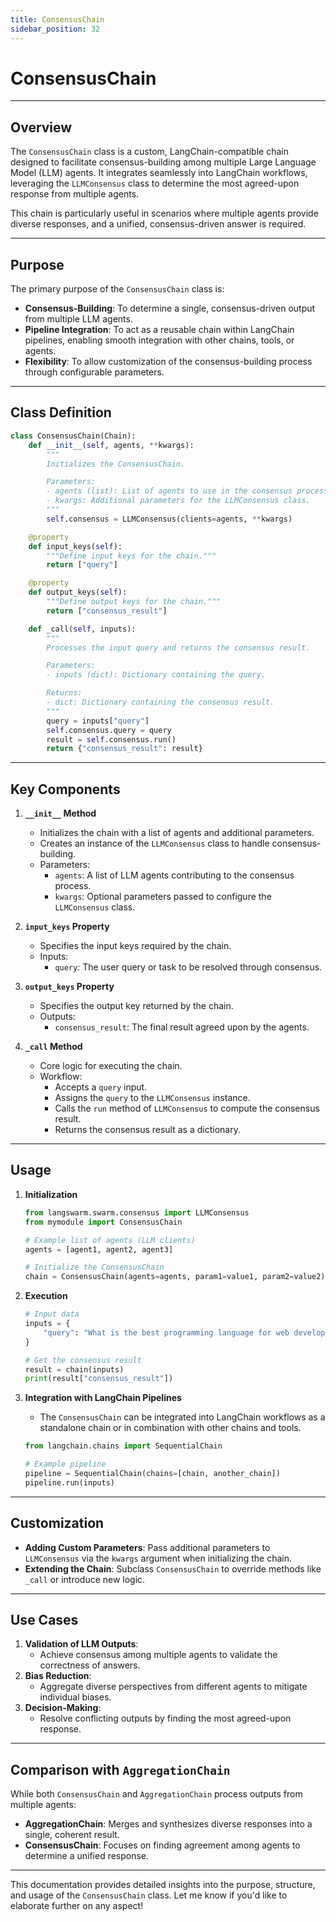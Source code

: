 ```yaml
---
title: ConsensusChain
sidebar_position: 32
---
```


# ConsensusChain

---

## **Overview**
The `ConsensusChain` class is a custom, LangChain-compatible chain designed to facilitate consensus-building among multiple Large Language Model (LLM) agents. It integrates seamlessly into LangChain workflows, leveraging the `LLMConsensus` class to determine the most agreed-upon response from multiple agents.

This chain is particularly useful in scenarios where multiple agents provide diverse responses, and a unified, consensus-driven answer is required.

---

## **Purpose**
The primary purpose of the `ConsensusChain` class is:
- **Consensus-Building**: To determine a single, consensus-driven output from multiple LLM agents.
- **Pipeline Integration**: To act as a reusable chain within LangChain pipelines, enabling smooth integration with other chains, tools, or agents.
- **Flexibility**: To allow customization of the consensus-building process through configurable parameters.

---

## **Class Definition**

```python
class ConsensusChain(Chain):
    def __init__(self, agents, **kwargs):
        """
        Initializes the ConsensusChain.

        Parameters:
        - agents (list): List of agents to use in the consensus process.
        - kwargs: Additional parameters for the LLMConsensus class.
        """
        self.consensus = LLMConsensus(clients=agents, **kwargs)

    @property
    def input_keys(self):
        """Define input keys for the chain."""
        return ["query"]

    @property
    def output_keys(self):
        """Define output keys for the chain."""
        return ["consensus_result"]

    def _call(self, inputs):
        """
        Processes the input query and returns the consensus result.

        Parameters:
        - inputs (dict): Dictionary containing the query.

        Returns:
        - dict: Dictionary containing the consensus result.
        """
        query = inputs["query"]
        self.consensus.query = query
        result = self.consensus.run()
        return {"consensus_result": result}
```

---

## **Key Components**

1. **`__init__` Method**
   - Initializes the chain with a list of agents and additional parameters.
   - Creates an instance of the `LLMConsensus` class to handle consensus-building.
   - Parameters:
     - `agents`: A list of LLM agents contributing to the consensus process.
     - `kwargs`: Optional parameters passed to configure the `LLMConsensus` class.

2. **`input_keys` Property**
   - Specifies the input keys required by the chain.
   - Inputs:
     - `query`: The user query or task to be resolved through consensus.

3. **`output_keys` Property**
   - Specifies the output key returned by the chain.
   - Outputs:
     - `consensus_result`: The final result agreed upon by the agents.

4. **`_call` Method**
   - Core logic for executing the chain.
   - Workflow:
     - Accepts a `query` input.
     - Assigns the `query` to the `LLMConsensus` instance.
     - Calls the `run` method of `LLMConsensus` to compute the consensus result.
     - Returns the consensus result as a dictionary.

---

## **Usage**

1. **Initialization**
   ```python
   from langswarm.swarm.consensus import LLMConsensus
   from mymodule import ConsensusChain

   # Example list of agents (LLM clients)
   agents = [agent1, agent2, agent3]

   # Initialize the ConsensusChain
   chain = ConsensusChain(agents=agents, param1=value1, param2=value2)
   ```

2. **Execution**
   ```python
   # Input data
   inputs = {
       "query": "What is the best programming language for web development?",
   }

   # Get the consensus result
   result = chain(inputs)
   print(result["consensus_result"])
   ```

3. **Integration with LangChain Pipelines**
   - The `ConsensusChain` can be integrated into LangChain workflows as a standalone chain or in combination with other chains and tools.
   ```python
   from langchain.chains import SequentialChain

   # Example pipeline
   pipeline = SequentialChain(chains=[chain, another_chain])
   pipeline.run(inputs)
   ```

---

## **Customization**
- **Adding Custom Parameters**: Pass additional parameters to `LLMConsensus` via the `kwargs` argument when initializing the chain.
- **Extending the Chain**: Subclass `ConsensusChain` to override methods like `_call` or introduce new logic.

---

## **Use Cases**
1. **Validation of LLM Outputs**:
   - Achieve consensus among multiple agents to validate the correctness of answers.
2. **Bias Reduction**:
   - Aggregate diverse perspectives from different agents to mitigate individual biases.
3. **Decision-Making**:
   - Resolve conflicting outputs by finding the most agreed-upon response.

---

## **Comparison with `AggregationChain`**
While both `ConsensusChain` and `AggregationChain` process outputs from multiple agents:
- **AggregationChain**: Merges and synthesizes diverse responses into a single, coherent result.
- **ConsensusChain**: Focuses on finding agreement among agents to determine a unified response.

---

This documentation provides detailed insights into the purpose, structure, and usage of the `ConsensusChain` class. Let me know if you'd like to elaborate further on any aspect!
